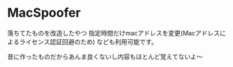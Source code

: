 # MacSpoofer
落ちてたものを改造したやつ 指定時間だけmacアドレスを変更(Macアドレスによるライセンス認証回避のため) なども利用可能です。　

昔に作ったものだからあんま良くないし内容もほとんど覚えてないよ～
